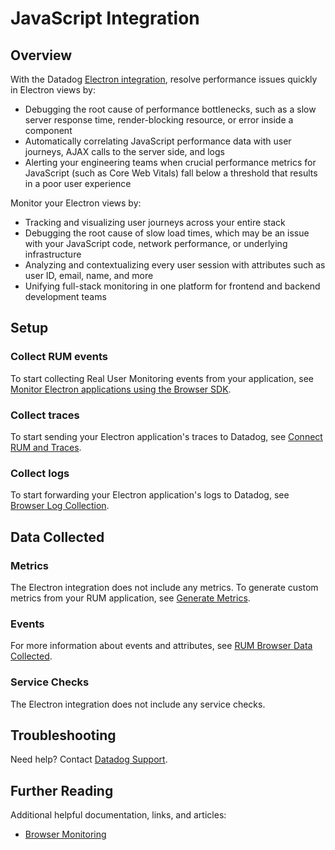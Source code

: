 # JavaScript Integration

## Overview

With the Datadog [Electron integration][1], resolve performance issues quickly in Electron views by:

- Debugging the root cause of performance bottlenecks, such as a slow server response time, render-blocking resource, or error inside a component
- Automatically correlating JavaScript performance data with user journeys, AJAX calls to the server side, and logs
- Alerting your engineering teams when crucial performance metrics for JavaScript (such as Core Web Vitals) fall below a threshold that results in a poor user experience

Monitor your Electron views by:

- Tracking and visualizing user journeys across your entire stack
- Debugging the root cause of slow load times, which may be an issue with your JavaScript code, network performance, or underlying infrastructure
- Analyzing and contextualizing every user session with attributes such as user ID, email, name, and more
- Unifying full-stack monitoring in one platform for frontend and backend development teams

## Setup

### Collect RUM events

To start collecting Real User Monitoring events from your application, see [Monitor Electron applications using the Browser SDK][2].

### Collect traces

To start sending your Electron application's traces to Datadog, see [Connect RUM and Traces][3].

### Collect logs

To start forwarding your Electron application's logs to Datadog, see [Browser Log Collection][4].

## Data Collected

### Metrics

The Electron integration does not include any metrics. To generate custom metrics from your RUM application, see [Generate Metrics][5].

### Events

For more information about events and attributes, see [RUM Browser Data Collected][6].

### Service Checks

The Electron integration does not include any service checks.

## Troubleshooting

Need help? Contact [Datadog Support][7].

## Further Reading

Additional helpful documentation, links, and articles:

- [Browser Monitoring][2]

[1]: https://app.datadoghq.com/integrations/rum-electron
[2]: https://docs.datadoghq.com/real_user_monitoring/guide/monitor-electron-applications-using-browser-sdk/
[3]: https://docs.datadoghq.com/real_user_monitoring/connect_rum_and_traces/?tabs=browserrum
[4]: https://docs.datadoghq.com/logs/log_collection/javascript/
[5]: https://docs.datadoghq.com/real_user_monitoring/generate_metrics
[6]: https://docs.datadoghq.com/real_user_monitoring/browser/data_collected/
[7]: https://docs.datadoghq.com/help/
